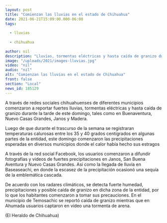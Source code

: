 ```yaml
---
layout: post
title: "Comienzan las lluvias en el estado de Chihuahua"
date: 2021-06-21T15:09:00.000-06:00
tags:
  
  - lluvias
  
  - chihuahua
  
author: nil
description: "Lluvias, tormentas eléctricas y hasta caída de granizo durante la tarde de este domingo"
image: "/uploads/2021/images-lluvias.jpg"
video: "nil"
audio: "nil"
alt: "Comienzan las lluvias en el estado de Chihuahua"
front: false
section: "Local"
news_id: 185129
---
```


A través de redes sociales chihuahuenses de diferentes municipios comenzaron a reportar fuertes lluvias, tormentas eléctricas y hasta caída de granizo durante la tarde de este domingo, tales como en Buenaventura, Nuevo Casas Grandes, Janos y Madera.

Luego de que durante el trascurso de la semana se registraran temperaturas calurosas entre los 35 y 40 grados centígrados en algunas partes de la entidad, este domingo comenzaron las precipitaciones esperadas en diversos municipios donde el calor había hecho sus estragos

A través de la red social Facebook, los usuarios comenzaron a difundir fotografías y videos de fuertes precipitaciones en Janos, San Buena Aventura y Nuevo Casas Grandes. Así como la llegada de lluvia en Baseaseachi, en donde la escasez de la precipitación ocasionó una sequía de la emblemática cascada.

De acuerdo con los radares climáticos, se detecta fuerte humedad, precipitaciones y posible caída de granizo en dicha zona de la entidad, por lo que los habitantes comenzaron a tomar sus precauciones. En el municipio de Temosachic se reportó caída de granizo mientras que en Ahumada usuarios captaron en video una tormenta de arena.

(El Heraldo de Chihuahua)
